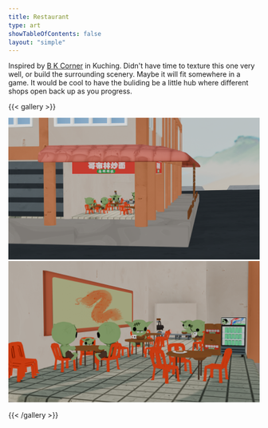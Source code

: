 ```yaml
---
title: Restaurant
type: art
showTableOfContents: false
layout: "simple"
---
```


Inspired by [B K Corner](https://maps.app.goo.gl/kdEVvqGHJaNEt9EFA) in Kuching.
Didn't have time to texture this one very well, or build the surrounding
scenery. Maybe it will fit somewhere in a game. It would be cool to have the
buliding be a little hub where different shops open back up as you progress.

{{< gallery >}}

  <img src="kopitiam_ext.png" class="rounded-2xl grid-w100" />
  <img src="kopitiam_int.png" class="rounded-2xl grid-w100" />

{{< /gallery >}}
